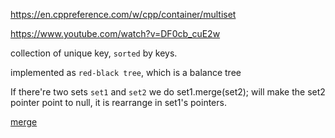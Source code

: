 
https://en.cppreference.com/w/cpp/container/multiset

https://www.youtube.com/watch?v=DF0cb_cuE2w

collection of unique key, `sorted` by keys.

implemented as `red-black tree`, which is a balance tree


If there're two sets `set1` and `set2` 
we do set1.merge(set2); will make the set2 pointer point to null, it is rearrange in set1's pointers.

[merge](https://en.cppreference.com/w/cpp/container/set/merge)